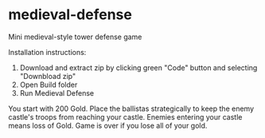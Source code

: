 # medieval-defense
Mini medieval-style tower defense game 

Installation instructions: 
1. Download and extract zip by clicking green "Code" button and selecting "Downbload zip"  
2. Open Build folder 
3. Run Medieval Defense

You start with 200 Gold. Place the ballistas strategically to keep the 
enemy castle's troops from reaching your castle. Enemies entering your castle
means loss of Gold. Game is over if you lose all of your gold. 
